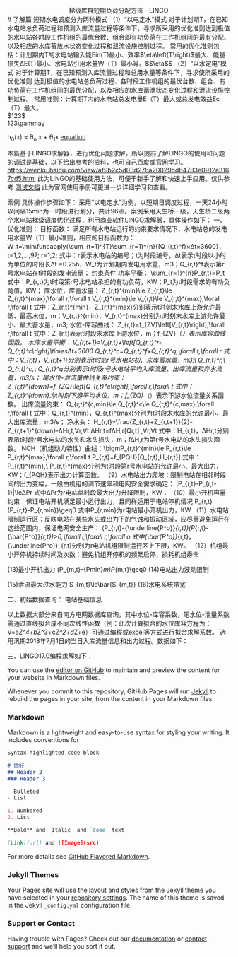<script type="text/javascript" src="http://cdn.mathjax.org/mathjax/latest/MathJax.js?config=TeX-AMS-MML_HTMLorMML"></script>
<center>梯级库群短期负荷分配方法—LINGO</center>
# 了解篇
短期水电调度分为两种模式
（1）“以电定水”模式
对于计划期T，在已知水电站总负荷过程和预测入库流量过程等条件下，寻求所采用的优化准则达到极值的水电站各时段工作机组的最优台数、组合即有功负荷在工作机组间的最有分配、以及相应的水库蓄放水状态变化过程和泄流设施控制过程。
常用的优化准则包括：计划期内T的水电站输入能Ein(T)最小、效率$\eta\left(T\right)$最大、能量损失∆E(T)最小、水电站引用水量W（T）最小等。$$\eta$$
（2）“以水定电”模式
对于计算期T，在已知预测入库流量过程和总用水量等条件下，寻求使所采用的优化准则
达到极值的水电站总负荷过程、各时段工作机组的最优台数、组合、有功负荷在工作机组间的最优分配，以及相应的水库蓄泄状态变化过程和泄流设施控制过程。
常用准则：计算期T内的水电站总发电量E（T）最大或总发电效益Ec（T）最大。
<div>$123$</div>
<span>123\gamma&gamma;</span>

h<sub>&theta;</sub>(x) = &theta;<sub>o</sub> x + &theta;<sub>1</sub>x
[equation](http://www.sciweavers.org/tex2img.php?eq=1%2Bsin%28mc%5E2%29&bc=White&fc=Black&im=jpg&fs=12&ff=arev&edit=)

本篇基于LINGO求解器，进行优化问题求解，所以提前了解LINGO的使用和问题的调试是基础，以下给出参考的资料，也可自己百度或官网学习。
https://wenku.baidu.com/view/af9b2c5d03d276a20029bd64783e0912a3167cd5.html
此为LINGO的基础使用方法，可便于新手了解和快速上手应用。仅供参考
 [测试文档](https://dlutzhanweiliu.github.io/testgitpages/testfile)
此为官网使用手册可更进一步详细学习和查看。

案例
具体操作步骤如下：
采用“以电定水”为例，以短期日调度过程，一天24小时以间隔15min为一时段进行划分，共计96点。案例采用天生桥一级，天生桥二级两个水电站梯级调度优化过程，利用商业软件LINGO求解器，具体操作如下：
一、优化准则：
目标函数：
满足所有水电站运行的约束要求情况下，水电站总的发电用水量W（T）最小准则，相应的目标函数为：
W_t=\min\funcapply{\sum_{t=1}^{T}\sum_{r=1}^{n}{[Q_{r,t}^f}×∆t×3600}，t=1,2,…,97; r=1,2;
式中：r表示水电站的编号；t为时段编号，∆t表示t时段以小时为单位的时段长∆t =0.25h，W_t为计划期内发电用水量，m3；Q_{r,t}^f表示第r号水电站在t时段的发电流量；
约束条件
	功率平衡：
\sum_{r=1}^{n}P_{r,t}=P_t
式中：P_{r,t}为t时段第r号水电站承担的有功负荷，KW；P_t为t时段需求的有功负荷值，KW； 
	库水位，库蓄水量：
Z_{r,t}^{min}\le Z_{r,t}\le Z_{r,t}^{max},\forall r,\forall t
V_{r,t}^{min}\le V_{r,t}\le V_{r,t}^{max},\forall r,\forall t
式中：Z_{r,t}^{min}，Z_{r,t}^{max}分别表示t时刻末水库上游允许最低、最高水位，m；V_{r,t}^{min}，V_{r,t}^{max}分别为t时刻末水库上游允许最小、最大蓄水量，m3; 
	水位-库容曲线：
Z_{r,t}=f_{ZV}\left[V_{r,t}\right],\forall r,\forall t
式中：Z_{r,t}表示t时段末水库上游水位，m；f_{ZV}（*）表示库容曲线函数。
	水库水量平衡：
V_{r,t+1}=V_{r,t}+\left[Q_{r,t}^r-Q_{r,t}^c\right]\times∆t×3600
Q_{r,t}^c=Q_{r,t}^f+Q_{r,t}^q,\forall t,\forall r
式中：V_{r,t}，V_{r,t+1}分别表示t时刻r号水电站初、末库蓄水量，m3;\ Q_{r,t}^r,\ Q_{r,t}^c,\ Q_{r,t}^q分别表示t时段r号水电站平均入库流量、出库流量和弃水流量，m3/s；
	尾水位-泄流量曲线关系约束：
Z_{r,t}^{down}=f_{ZQ}\left[Q_{r,t}^c\right],\forall r,\forall t
式中：Z_{r,t}^{down}为t时刻下游平均水位，m；f_{ZQ}（*）表示下游水位流量关系函数。
	出库流量约束：
Q_{r,t}^{c,min}\le Q_{r,t}^c\le Q_{r,t}^{c,max},\forall r,\forall t
   式中：Q_{r,t}^{min}，Q_{r,t}^{max}分别为t时段末水库的允许最小、最大出库流量，m3/s；
	净水头：
H_{r,t}=\frac{Z_{r,t}+Z_{r,t+1}}{2}-Z_{r,t+1}^{down}-∆Hr,t,∀r,∀t
∆Hr,t=f∆H,r[Qr,t] ,∀r,∀t
式中：H_{r,t}，∆Hr,t分别表示t时段r号水电站的水头和水头损失，m；f∆H,r为第r号水电站的水头损失函数。
	NQH（机组动力特性）曲线：\bigmP_{r,t}^{min}\le P_{r,t}\le P_{r,t}^{max},\forall r,\forall t
P_{r,t}=f_{PQH}[Q_{r,t},H_{r,t}]
式中：P_{r,t}^{min},\ P_{r,t}^{max}分别为t时段第r号水电站的允许最小、最大出力，KW；f_{PQH}表示出力计算函数。
（9）水电站出力爬坡：限制电站在相邻时段间的出力变幅，一般由机组的调节速率和电网安全需求确定：
|P_{r,t}-P_{r,t-1}|\le∆Pr
式中∆Pr为r电站单时段最大出力升降限制，KW；
（10）最小开机容量约束：保证电站开机满足最小运行出力，且同样适用于电站停机情况
P_{r,t}(P_{r,t}-P_{r,min})\geq0
   式中P_{r,min}为r电站最小开机出力，KW
（11）水电站限制运行区：反映电站在某些水头或出力下的气蚀和振动区域，应尽量避免运行在这些范围内，保证电网安全生产：
(P_{r,t}-{\underline{P^o}}_{r,t})(P_{r,t}-{\bar{P^o}}_{r,t})>0,\forall i,\forall r,\forall o
式中{\bar{P^o}}_{r,t}，{\underline{P^o}}_{r,t}分别为r电站机组限制运行区上下限，KW。
（12）机组最小开停机持续时间及次数：避免机组开停机的频繁启停，损耗机组寿命
   
(13)最小开机出力
(P_{m,t}-{Pmin}_m)P_{m,t}\geq0
(14)电站出力波动限制
      
(15)泄流最大过水能力
S_{m,t}\le\bar{S_{m,t}}
(16)水电系统带宽
      
二、初始数据查询：
电站基础信息
 
以上数据大部分来自南方电网数据库查询，其中水位-库容系数，尾水位-泄量系数需通过直线拟合成不同次线性函数（例：此次计算拟合的水位库容方程为：V=a*Z^4+b*Z^3+c*Z^2+d*Z+e）可通过编程或excel等方式进行拟合求解系数。
选用汛期2018年7月1日的当日入库流量信息和出力过程。数据如下：
 
三、LINGO17.0编程求解如下：

 

You can use the [editor on GitHub](https://github.com/DLUTzhanweiliu/testgitpages/edit/master/README.md) to maintain and preview the content for your website in Markdown files.

Whenever you commit to this repository, GitHub Pages will run [Jekyll](https://jekyllrb.com/) to rebuild the pages in your site, from the content in your Markdown files.

### Markdown

Markdown is a lightweight and easy-to-use syntax for styling your writing. It includes conventions for

```markdown
Syntax highlighted code block

# 你好
## Header 2
### Header 3

- Bulleted
- List

1. Numbered
2. List

**Bold** and _Italic_ and `Code` text

[Link](url) and ![Image](src)
```

For more details see [GitHub Flavored Markdown](https://guides.github.com/features/mastering-markdown/).

### Jekyll Themes

Your Pages site will use the layout and styles from the Jekyll theme you have selected in your [repository settings](https://github.com/DLUTzhanweiliu/testgitpages/settings). The name of this theme is saved in the Jekyll `_config.yml` configuration file.

### Support or Contact

Having trouble with Pages? Check out our [documentation](https://help.github.com/categories/github-pages-basics/) or [contact support](https://github.com/contact) and we’ll help you sort it out.
